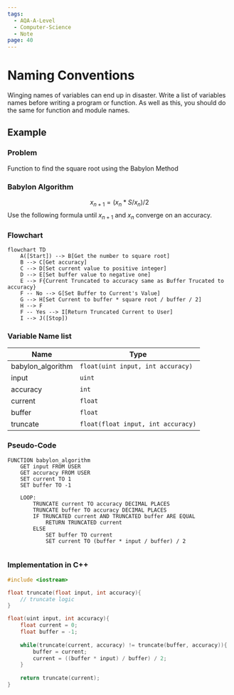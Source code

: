 ```yaml
---
tags:
  - AQA-A-Level
  - Computer-Science
  - Note
page: 40
---
```

# Naming Conventions
Winging names of variables can end up in disaster. Write a list of variables names before writing a program or function. As well as this, you should do the same for function and module names.

## Example
### Problem
Function to find the square root using the Babylon Method

### Babylon Algorithm
$$ x_{n+1} = (x_n * S / x_n) / 2 $$
Use the following formula until $x_{n+1}$ and $x_n$ converge on an accuracy.

### Flowchart
```mermaid
flowchart TD
	A([Start]) --> B[Get the number to square root]
	B --> C[Get accuracy]
	C --> D[Set current value to positive integer]
	D --> E[Set buffer value to negative one]
	E --> F{Current Truncated to accuracy same as Buffer Trucated to accuracy}
	F -- No --> G[Set Buffer to Current's Value]
	G --> H[Set Current to buffer * square root / buffer / 2]
	H --> F
	F -- Yes --> I[Return Truncated Current to User]
	I --> J([Stop])
```

### Variable Name list
|   Name   | Type                         |
|----------|------------------------------|
| babylon_algorithm | `float(uint input, int accuracy)` |
| input    | `uint`                         |
| accuracy | `int`                          |
| current  | `float`                         |
| buffer   | `float`                         |
| truncate | `float(float input, int accuracy)` |

### Pseudo-Code
```
FUNCTION babylon_algorithm
	GET input FROM USER
	GET accuracy FROM USER
	SET current TO 1
	SET buffer TO -1

	LOOP:
		TRUNCATE current TO accuracy DECIMAL PLACES
		TRUNCATE buffer TO accuracy DECIMAL PLACES
		IF TRUNCATED current AND TRUNCATED buffer ARE EQUAL
			RETURN TRUNCATED current
		ELSE
			SET buffer TO current
			SET current TO (buffer * input / buffer) / 2
	
```

### Implementation in C++
```cpp
#include <iostream>

float truncate(float input, int accuracy){
	// truncate logic
}

float(uint input, int accuracy){
	float current = 0;
	float buffer = -1;
	
	while(truncate(current, accuracy) != truncate(buffer, accuracy)){
		buffer = current;
		current = ((buffer * input) / buffer) / 2;
	}
	
	return truncate(current);
}
```